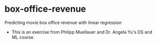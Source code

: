 # box-office-revenue


Predicting movie box office revenue with linear regression


* This is an exercise from Philipp Muellauer and Dr. Angela Yu's DS and ML course.
